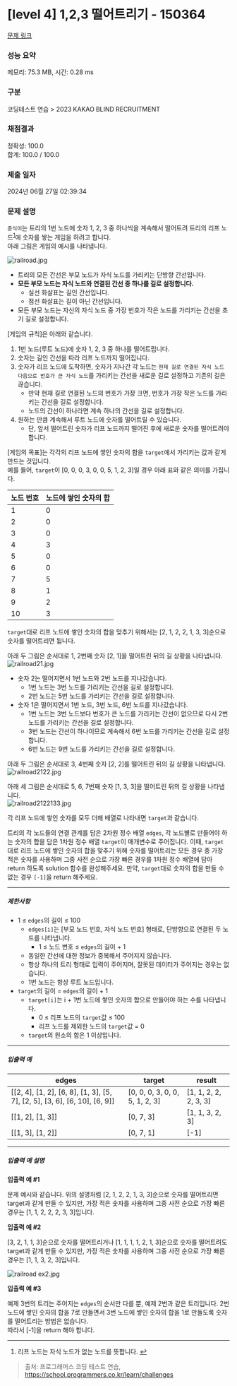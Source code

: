 # [level 4] 1,2,3 떨어트리기 - 150364 

[문제 링크](https://school.programmers.co.kr/learn/courses/30/lessons/150364) 

### 성능 요약

메모리: 75.3 MB, 시간: 0.28 ms

### 구분

코딩테스트 연습 > 2023 KAKAO BLIND RECRUITMENT

### 채점결과

정확성: 100.0<br/>합계: 100.0 / 100.0

### 제출 일자

2024년 06월 27일 02:39:34

### 문제 설명

<p><code>춘식이</code>는 트리의 1번 노드에 숫자 1, 2, 3 중 하나씩을 계속해서 떨어트려 트리의 리프 노드<sup id="fnref1"><a href="#fn1">1</a></sup>에 숫자를 쌓는 게임을 하려고 합니다. <br>
아래 그림은 게임의 예시를 나타냅니다.</p>

<p><img src="https://grepp-programmers.s3.ap-northeast-2.amazonaws.com/files/production/8c0e537f-10d8-470b-b034-a9f532e2ccee/railload.jpg" title="" alt="railroad.jpg"></p>

<ul>
<li>트리의 모든 간선은 부모 노드가 자식 노드를 가리키는 단방향 간선입니다.</li>
<li><strong>모든 부모 노드는 자식 노드와 연결된 간선 중 하나를 길로 설정합니다.</strong>

<ul>
<li>실선 화살표는 길인 간선입니다.</li>
<li>점선 화살표는 길이 아닌 간선입니다.</li>
</ul></li>
<li>모든 부모 노드는 자신의 자식 노드 중 가장 번호가 작은 노드를 가리키는 간선을 초기 길로 설정합니다.</li>
</ul>

<p>[게임의 규칙]은 아래와 같습니다.</p>

<ol>
<li>1번 노드(루트 노드)에 숫자 1, 2, 3 중 하나를 떨어트립니다.</li>
<li>숫자는 길인 간선을 따라 리프 노드까지 떨어집니다.</li>
<li>숫자가 리프 노드에 도착하면, 숫자가 지나간 각 노드는 <code>현재 길로 연결된 자식 노드 다음으로 번호가 큰 자식 노드</code>를 가리키는 간선을 새로운 길로 설정하고 기존의 길은 끊습니다. 

<ul>
<li>만약 현재 길로 연결된 노드의 번호가 가장 크면, 번호가 가장 작은 노드를 가리키는 간선을 길로 설정합니다.</li>
<li>노드의 간선이 하나라면 계속 하나의 간선을 길로 설정합니다.</li>
</ul></li>
<li>원하는 만큼 계속해서 루트 노드에 숫자를 떨어트릴 수 있습니다.

<ul>
<li>단, 앞서 떨어트린 숫자가 리프 노드까지 떨어진 후에 새로운 숫자를 떨어트려야 합니다.</li>
</ul></li>
</ol>

<p>[게임의 목표]는 각각의 리프 노드에 쌓인 숫자의 합을 <code>target</code>에서 가리키는 값과 같게 만드는 것입니다.<br>
예를 들어, <code>target</code>이 [0, 0, 0, 3, 0, 0, 5, 1, 2, 3]일 경우 아래 표와 같은 의미를 가집니다.</p>
<table class="table">
        <thead><tr>
<th>노드 번호</th>
<th>노드에 쌓인 숫자의 합</th>
</tr>
</thead>
        <tbody><tr>
<td>1</td>
<td>0</td>
</tr>
<tr>
<td>2</td>
<td>0</td>
</tr>
<tr>
<td>3</td>
<td>0</td>
</tr>
<tr>
<td>4</td>
<td>3</td>
</tr>
<tr>
<td>5</td>
<td>0</td>
</tr>
<tr>
<td>6</td>
<td>0</td>
</tr>
<tr>
<td>7</td>
<td>5</td>
</tr>
<tr>
<td>8</td>
<td>1</td>
</tr>
<tr>
<td>9</td>
<td>2</td>
</tr>
<tr>
<td>10</td>
<td>3</td>
</tr>
</tbody>
      </table>
<p><code>target</code>대로 리프 노드에 쌓인 숫자의 합을 맞추기 위해서는 [2, 1, 2, 2, 1, 3, 3]순으로 숫자를 떨어트리면 됩니다.</p>

<p>아래 두 그림은 순서대로 1, 2번째 숫자 [2, 1]을 떨어트린 뒤의 길 상황을 나타냅니다.<br>
<img src="https://grepp-programmers.s3.ap-northeast-2.amazonaws.com/files/production/93b09e90-73db-4ec8-851c-66fb4bf428a8/railroad21.jpg" title="" alt="railroad21.jpg"></p>

<ul>
<li>숫자 2는 떨어지면서 1번 노드와 2번 노드를 지나갔습니다. 

<ul>
<li>1번 노드는 3번 노드를 가리키는 간선을 길로 설정합니다.</li>
<li>2번 노드는 5번 노드를 가리키는 간선을 길로 설정합니다.</li>
</ul></li>
<li>숫자 1은 떨어지면서 1번 노드, 3번 노드, 6번 노드를 지나갔습니다.

<ul>
<li>1번 노드는 3번 노드보다 번호가 큰 노드를 가리키는 간선이 없으므로 다시 2번 노드를 가리키는 간선을 길로 설정합니다.</li>
<li>3번 노드는 간선이 하나이므로 계속해서 6번 노드를 가리키는 간선을 길로 설정합니다.</li>
<li>6번 노드는 9번 노드를 가리키는 간선을 길로 설정합니다.</li>
</ul></li>
</ul>

<p>아래 두 그림은 순서대로 3, 4번째 숫자 [2, 2]를 떨어트린 뒤의 길 상황을 나타냅니다.<br>
<img src="https://grepp-programmers.s3.ap-northeast-2.amazonaws.com/files/production/fc3a6a07-1a1e-41b7-9ce8-d08113d42a2c/railroad2122.jpg" title="" alt="railroad2122.jpg"></p>

<p>아래 세 그림은 순서대로 5, 6, 7번째 숫자 [1, 3, 3]을 떨어트린 뒤의 길 상황을 나타냅니다.<br>
<img src="https://grepp-programmers.s3.ap-northeast-2.amazonaws.com/files/production/791e4e74-7017-44b2-93e6-68503e1f24a1/railroad2122133.jpg" title="" alt="railroad2122133.jpg"></p>

<p>각 리프 노드에 쌓인 숫자를 모두 더해 배열로 나타내면 <code>target</code>과 같습니다.</p>

<p>트리의 각 노드들의 연결 관계를 담은 2차원 정수 배열 <code>edges</code>, 각 노드별로 만들어야 하는 숫자의 합을 담은 1차원 정수 배열 <code>target</code>이 매개변수로 주어집니다. 이때, <code>target</code> 대로 리프 노드에 쌓인 숫자의 합을 맞추기 위해 숫자를 떨어트리는 모든 경우 중 가장 적은 숫자를 사용하며 그중 사전 순으로 가장 빠른 경우를 1차원 정수 배열에 담아 return 하도록 solution 함수를 완성해주세요. 만약, <code>target</code>대로 숫자의 합을 만들 수 없는 경우 <code>[-1]</code>을 return 해주세요.</p>

<hr>

<h5>제한사항</h5>

<ul>
<li>1 ≤ <code>edges</code>의 길이 ≤ 100

<ul>
<li><code>edges[i]</code>는 [부모 노드 번호, 자식 노드 번호] 형태로, 단방향으로 연결된 두 노드를 나타냅니다.

<ul>
<li>1 ≤ 노드 번호 ≤ <code>edges</code>의 길이 + 1</li>
</ul></li>
<li>동일한 간선에 대한 정보가 중복해서 주어지지 않습니다.</li>
<li>항상 하나의 트리 형태로 입력이 주어지며, 잘못된 데이터가 주어지는 경우는 없습니다.</li>
<li>1번 노드는 항상 루트 노드입니다.</li>
</ul></li>
<li><code>target</code>의 길이 = <code>edges</code>의 길이 + 1

<ul>
<li><code>target[i]</code>는 i + 1번 노드에 쌓인 숫자의 합으로 만들어야 하는 수를 나타냅니다.

<ul>
<li>0 ≤ 리프 노드의 <code>target</code>값 ≤ 100</li>
<li>리프 노드를 제외한 노드의 <code>target</code>값 = 0</li>
</ul></li>
<li><code>target</code>의 원소의 합은 1 이상입니다.</li>
</ul></li>
</ul>

<hr>

<h5>입출력 예</h5>
<table class="table">
        <thead><tr>
<th>edges</th>
<th>target</th>
<th>result</th>
</tr>
</thead>
        <tbody><tr>
<td>[[2, 4], [1, 2], [6, 8], [1, 3], [5, 7], [2, 5], [3, 6], [6, 10], [6, 9]]</td>
<td>[0, 0, 0, 3, 0, 0, 5, 1, 2, 3]</td>
<td>[1, 1, 2, 2, 2, 3, 3]</td>
</tr>
<tr>
<td>[[1, 2], [1, 3]]</td>
<td>[0, 7, 3]</td>
<td>[1, 1, 3, 2, 3]</td>
</tr>
<tr>
<td>[[1, 3], [1, 2]]</td>
<td>[0, 7, 1]</td>
<td>[-1]</td>
</tr>
</tbody>
      </table>
<hr>

<h5>입출력 예 설명</h5>

<p><strong>입출력 예 #1</strong></p>

<p>문제 예시와 같습니다. 위의 설명처럼 [2, 1, 2, 2, 1, 3, 3]순으로 숫자를 떨어트리면 target과 같게 만들 수 있지만, 가장 적은 숫자를 사용하며 그중 사전 순으로 가장 빠른 경우는 [1, 1, 2, 2, 2, 3, 3]입니다.</p>

<p><strong>입출력 예 #2</strong></p>

<p>[3, 2, 1, 1, 3]순으로 숫자를 떨어트리거나 [1, 1, 1, 1, 2, 1, 3]순으로 숫자를 떨어트려도 target과 같게 만들 수 있지만, 가장 적은 숫자를 사용하며 그중 사전 순으로 가장 빠른 경우는 [1, 1, 3, 2, 3]입니다.  </p>

<p><img src="https://grepp-programmers.s3.ap-northeast-2.amazonaws.com/files/production/b66b8fd9-ce35-4f5f-8502-401328e1e10a/railroad%20ex2.jpg" title="" alt="railroad ex2.jpg"></p>

<p><strong>입출력 예 #3</strong></p>

<p>예제 3번의 트리는 주어지는 <code>edges</code>의 순서만 다를 뿐, 예제 2번과 같은 트리입니다. 2번 노드에 쌓인 숫자의 합을 7로 만들면서 3번 노드에 쌓인 숫자의 합을 1로 만들도록 숫자를 떨어트리는 방법은 없습니다.<br>
따라서 [-1]을 return 해야 합니다.</p>

<div class="footnotes">
<hr>
<ol>

<li id="fn1">
<p>리프 노드는 자식 노드가 없는 노드를 뜻합니다.&nbsp;<a href="#fnref1">↩</a></p>
</li>

</ol>
</div>


> 출처: 프로그래머스 코딩 테스트 연습, https://school.programmers.co.kr/learn/challenges